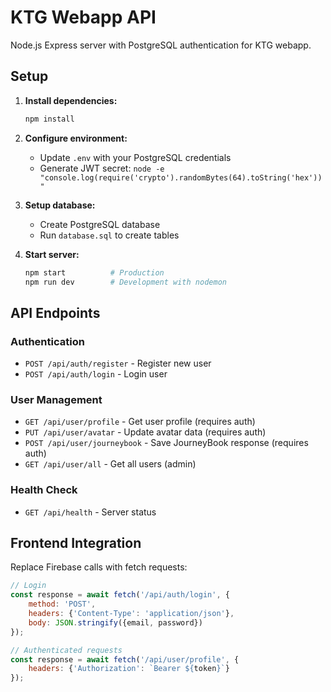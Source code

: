 # KTG Webapp API

Node.js Express server with PostgreSQL authentication for KTG webapp.

## Setup

1. **Install dependencies:**
   ```bash
   npm install
   ```

2. **Configure environment:**
   - Update `.env` with your PostgreSQL credentials
   - Generate JWT secret: `node -e "console.log(require('crypto').randomBytes(64).toString('hex'))"`

3. **Setup database:**
   - Create PostgreSQL database
   - Run `database.sql` to create tables

4. **Start server:**
   ```bash
   npm start          # Production
   npm run dev        # Development with nodemon
   ```

## API Endpoints

### Authentication
- `POST /api/auth/register` - Register new user
- `POST /api/auth/login` - Login user

### User Management
- `GET /api/user/profile` - Get user profile (requires auth)
- `PUT /api/user/avatar` - Update avatar data (requires auth)
- `POST /api/user/journeybook` - Save JourneyBook response (requires auth)
- `GET /api/user/all` - Get all users (admin)

### Health Check
- `GET /api/health` - Server status

## Frontend Integration

Replace Firebase calls with fetch requests:

```javascript
// Login
const response = await fetch('/api/auth/login', {
    method: 'POST',
    headers: {'Content-Type': 'application/json'},
    body: JSON.stringify({email, password})
});

// Authenticated requests
const response = await fetch('/api/user/profile', {
    headers: {'Authorization': `Bearer ${token}`}
});
```